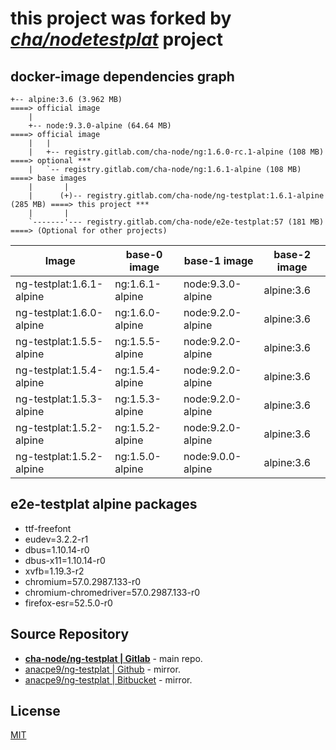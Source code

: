 # this project was forked by _*[cha/nodetestplat](https://lab.er.co.th/cha/nodetestplat)*_ project

## docker-image dependencies graph

```text
+-- alpine:3.6 (3.962 MB)                                                       ====> official image
    |
    +-- node:9.3.0-alpine (64.64 MB)                                            ====> official image
    |   |
    |   +-- registry.gitlab.com/cha-node/ng:1.6.0-rc.1-alpine (108 MB)          ====> optional ***
    |   `-- registry.gitlab.com/cha-node/ng:1.6.1-alpine (108 MB)               ====> base images
    |       |
    |      (+)-- registry.gitlab.com/cha-node/ng-testplat:1.6.1-alpine (285 MB) ====> this project ***
    |       |
    `-------'--- registry.gitlab.com/cha-node/e2e-testplat:57 (181 MB)          ====> (Optional for other projects)
```

| Image                    | base-0 image    | base-1 image      | base-2 image |
| ------------------------ | --------------- | ----------------- | ------------ |
| ng-testplat:1.6.1-alpine | ng:1.6.1-alpine | node:9.3.0-alpine | alpine:3.6   |
| ng-testplat:1.6.0-alpine | ng:1.6.0-alpine | node:9.2.0-alpine | alpine:3.6   |
| ng-testplat:1.5.5-alpine | ng:1.5.5-alpine | node:9.2.0-alpine | alpine:3.6   |
| ng-testplat:1.5.4-alpine | ng:1.5.4-alpine | node:9.2.0-alpine | alpine:3.6   |
| ng-testplat:1.5.3-alpine | ng:1.5.3-alpine | node:9.2.0-alpine | alpine:3.6   |
| ng-testplat:1.5.2-alpine | ng:1.5.2-alpine | node:9.2.0-alpine | alpine:3.6   |
| ng-testplat:1.5.2-alpine | ng:1.5.0-alpine | node:9.0.0-alpine | alpine:3.6   |

## e2e-testplat alpine packages

- ttf-freefont
- eudev=3.2.2-r1
- dbus=1.10.14-r0
- dbus-x11=1.10.14-r0
- xvfb=1.19.3-r2
- chromium=57.0.2987.133-r0
- chromium-chromedriver=57.0.2987.133-r0
- firefox-esr=52.5.0-r0

## Source Repository

- [**cha-node/ng-testplat | Gitlab**](https://gitlab.com/cha-node/ng-testplat) - main repo.
- [anacpe9/ng-testplat | Github](https://github.com/anacpe9/ng-testplat) - mirror.
- [anacpe9/ng-testplat | Bitbucket](https://bitbucket.org/anacpe9/ng-testplat) - mirror.

## License

[MIT](LICENSE)